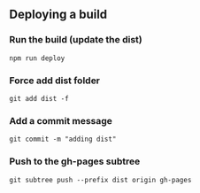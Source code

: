 
## Deploying a build

### Run the build (update the dist)
`npm run deploy`
### Force add dist folder
`git add dist -f`
### Add a commit message 
`git commit -m "adding dist"`
### Push to the gh-pages subtree
`git subtree push --prefix dist origin gh-pages`